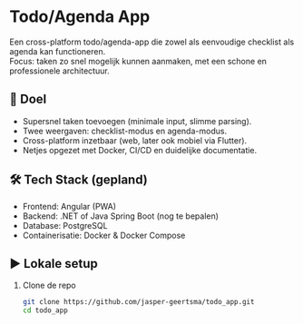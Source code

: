 # Todo/Agenda App

Een cross-platform todo/agenda-app die zowel als eenvoudige checklist als agenda kan functioneren.  
Focus: taken zo snel mogelijk kunnen aanmaken, met een schone en professionele architectuur.

## 🚀 Doel
- Supersnel taken toevoegen (minimale input, slimme parsing).
- Twee weergaven: checklist-modus en agenda-modus.
- Cross-platform inzetbaar (web, later ook mobiel via Flutter).
- Netjes opgezet met Docker, CI/CD en duidelijke documentatie.

## 🛠️ Tech Stack (gepland)
- Frontend: Angular (PWA)
- Backend: .NET of Java Spring Boot (nog te bepalen)
- Database: PostgreSQL
- Containerisatie: Docker & Docker Compose

## ▶️ Lokale setup
1. Clone de repo  
   ```bash
   git clone https://github.com/jasper-geertsma/todo_app.git
   cd todo_app
